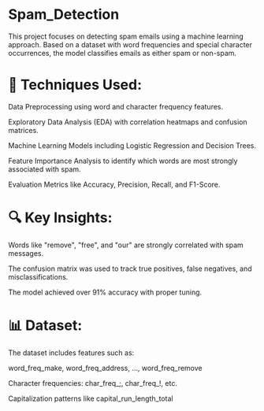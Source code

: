 # Spam_Detection
This project focuses on detecting spam emails using a machine learning approach. Based on a dataset with word frequencies and special character occurrences, the model classifies emails as either spam or non-spam.

# 🧠 Techniques Used:
Data Preprocessing using word and character frequency features.

Exploratory Data Analysis (EDA) with correlation heatmaps and confusion matrices.

Machine Learning Models including Logistic Regression and Decision Trees.

Feature Importance Analysis to identify which words are most strongly associated with spam.

Evaluation Metrics like Accuracy, Precision, Recall, and F1-Score.

# 🔍 Key Insights:
Words like "remove", "free", and "our" are strongly correlated with spam messages.

The confusion matrix was used to track true positives, false negatives, and misclassifications.

The model achieved over 91% accuracy with proper tuning.

# 📊 Dataset:
The dataset includes features such as:

word_freq_make, word_freq_address, ..., word_freq_remove

Character frequencies: char_freq_;, char_freq_!, etc.

Capitalization patterns like capital_run_length_total
